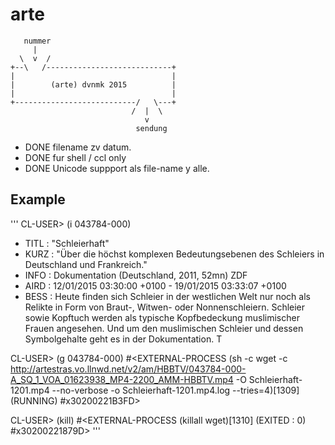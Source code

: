 # arte

       nummer
         |    
      \  v  /
    +--\   /----------------------------+
    |                                   |
    |        (arte) dvnmk 2015          |
    |                                   |
    +---------------------------/   \---+
                               /  |  \
                                  v     
                                sendung
                                       
* DONE filename zv datum.
* DONE fur shell / ccl only 
* DONE Unicode suppport als file-name y alle.

Example
-------
'''
CL-USER> (i 043784-000)
* TITL : "Schleierhaft"
* KURZ : "Über die höchst komplexen Bedeutungsebenen des Schleiers in Deutschland und Frankreich."
* INFO : Dokumentation (Deutschland, 2011, 52mn) ZDF
* AIRD : 12/01/2015 03:30:00 +0100 - 19/01/2015 03:33:07 +0100
* BESS : Heute finden sich Schleier in der westlichen Welt nur noch als Relikte in Form von Braut-, Witwen- oder Nonnenschleiern. Schleier sowie Kopftuch werden als typische Kopfbedeckung muslimischer Frauen angesehen. Und um den muslimischen Schleier und dessen Symbolgehalte geht es in der Dokumentation.
T

CL-USER> (g 043784-000)
#<EXTERNAL-PROCESS (sh -c wget -c http://artestras.vo.llnwd.net/v2/am/HBBTV/043784-000-A_SQ_1_VOA_01623938_MP4-2200_AMM-HBBTV.mp4 -O Schleierhaft-1201.mp4 --no-verbose  -o Schleierhaft-1201.mp4.log --tries=4)[1309] (RUNNING) #x30200221B3FD>

CL-USER> (kill)
#<EXTERNAL-PROCESS (killall wget)[1310] (EXITED : 0) #x30200221879D>
'''
